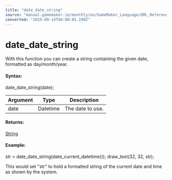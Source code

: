 ```yaml
---
title: "date_date_string"
source: "manual.gamemaker.io/monthly/en/GameMaker_Language/GML_Reference/Maths_And_Numbers/Date_And_Time/date_date_string.htm"
converted: "2025-09-14T04:00:01.198Z"
---
```


# date\_date\_string

With this function you can create a string containing the given date, formatted as day/month/year.

#### Syntax:

date\_date\_string(date);

| Argument | Type | Description |
| --- | --- | --- |
| date | Datetime | The date to use. |

#### Returns:

[String](../../../GML_Overview/Data_Types.md)

#### Example:

str = date\_date\_string(date\_current\_datetime());
draw\_text(32, 32, str);

This would set "str" to hold a formatted string of the current date and time as shown by the system.